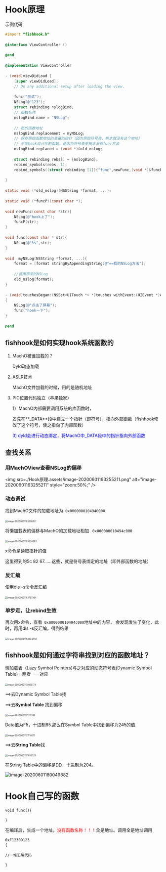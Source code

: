  # Hook原理

示例代码

```objective-c
#import "fishhook.h"

@interface ViewController ()

@end

@implementation ViewController

- (void)viewDidLoad {
    [super viewDidLoad];
    // Do any additional setup after loading the view.
    
    func("测试");
    NSLog(@"123");
    struct rebinding nslogBind;
    // 函数名称
    nslogBind.name = "NSLog";

    // 新的函数地址
    nslogBind.replacement = myNSLog;
    // 保存原始函数地址的变量的指针（因为原始符号表，根本就没有这个地址）
    // 不能hook自己写的函数，是因为符号表里根本没有func方法
    nslogBind.replaced = (void *)&old_nslog;

    struct rebinding rebs[] = {nslogBind};
    rebind_symbols(rebs, 1);
    rebind_symbols((struct rebinding [1]){"func",newFunc,(void *)&funcP}, 1);
    
}

static void (*old_nslog)(NSString *format, ...);

static void (*funcP)(const char *);

void newFunc(const char *str){
    NSLog(@"hook上了");
    funcP(str);
}

void func(const char * str){
    NSLog(@"%s",str);
}

void  myNSLog(NSString *format, ...){
    format = [format stringByAppendingString:@"==我的NSLog方法"];

    //调用原来的NSLog
    old_nslog(format);
}

- (void)touchesBegan:(NSSet<UITouch *> *)touches withEvent:(UIEvent *)event
{
    NSLog(@"点击了屏幕");
    func("hook一下");
}

@end

```



## fishhook是如何实现hook系统函数的

1. MachO被谁加载的？

   Dyld动态加载

2. ASLR技术

   MachO文件加载的时候，用的是随机地址

3. PIC位置代码独立（苹果独家）

   1）MachO内部需要调用系统的库函数时，

   2)先在**_DATA**段中建立一个指针（即符号），指向外部函数（fishhook修改了这个符号，使之指向了内部函数）

   <font color='blue'>3) dyld会进行动态绑定，将MachO中_DATA段中的指针指向外部函数</font>



## 查找关系

### 用MachOView查看NSLog的偏移

<img src=./Hook原理.assets/image-20200601163255211.png" alt="image-20200601163255211" style="zoom:50%;" />

### 动态调试

找到MachO文件的加载地址为`` 0x0000000104940000``

<img src="/Users/pulinghao/Github/iOSLearn/Hook原理.assets/image-20200601163206831.png" alt="image-20200601163206831" style="zoom:50%;" />



将懒加载表的偏移与MachO的加载地址相加 `` 0x000000010494c000``

<img src="/Users/pulinghao/Github/iOSLearn/Hook原理.assets/image-20200601163324292.png" alt="image-20200601163324292" style="zoom:50%;" />

x命令是读取指针的值

这里得到的5c 82 67……这些，就是符号表绑定的地址（即外部函数的地址）

### 反汇编

使用dis -s命令反汇编

<img src="/Users/pulinghao/Github/iOSLearn/Hook原理.assets/image-20200601163757564.png" alt="image-20200601163757564" style="zoom:50%;" />



### 单步走，让rebind生效

再次用x命令，查看`` 0x000000010494c000``地址中的内容， 会发现发生了变化，此时，再用dis -s反汇编，得到结果

<img src="/Users/pulinghao/Github/iOSLearn/Hook原理.assets/image-20200601164324333.png" alt="image-20200601164324333" style="zoom:50%;" />

## fishhook是如何通过字符串找到对应的函数地址？

懒加载表（Lazy Symbol Pointers)与之对应的动态符号表(Dynamic Symbol Table)，两者一一对应

<img src="/Users/pulinghao/Github/iOSLearn/Hook原理.assets/image-20200601170915773.png" alt="image-20200601170915773" style="zoom:50%;" />

==>去Dynamic Symbol Table找



==>去**Symbol Table** 找到偏移

<img src="/Users/pulinghao/Github/iOSLearn/Hook原理.assets/image-20200601171311336.png" alt="image-20200601171311336" style="zoom:50%;" />

Data值为F5，十进制85.那么在Symbol Table中找到偏移为245的值



<img src="/Users/pulinghao/Github/iOSLearn/Hook原理.assets/image-20200601171518013.png" alt="image-20200601171518013" style="zoom:50%;" />

==>去**String Table**找

<img src="/Users/pulinghao/Github/iOSLearn/Hook原理.assets/image-20200601171655325.png" alt="image-20200601171655325" style="zoom:50%;" />

在String Table中的偏移是DD，十进制为204。



![image-20200601180049882](/Users/pulinghao/Github/iOSLearn/Hook原理.assets/image-20200601180049882.png)





# Hook自己写的函数

```
void func(){

}
```

在编译后，生成一个地址，<font color='red'>没有函数名称！！！</font>全是地址。调用全是地址调用

```
0xF12309123
{

//一堆汇编代码

}
```

